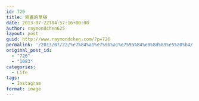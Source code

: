 ```yaml
---
id: 726
title: 無盡的草場
date: 2013-07-22T04:57:16+00:00
author: raymondchen625
layout: post
guid: http://www.raymondchen.com/?p=726
permalink: '/2013/07/22/%e7%84%a1%e7%9b%a1%e7%9a%84%e8%8d%89%e5%a0%b4/'
original_post_id:
  - "726"
  - "1083"
categories:
  - Life
tags:
  - Instagram
format: image
---
```

<img style="max-width:600px;" alt="" src="http://distilleryimage1.s3.amazonaws.com/51f5832af24311e2bf3222000a1fd299_7.jpg" />

<div>
</div>